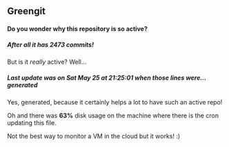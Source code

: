 ## Greengit

#### Do you wonder why this repository is so active?

##### After all it has 2473 commits!

But is it *really* active? Well...

##### Last update was on Sat May 25 at 21:25:01 when those lines were... generated

Yes, generated, because it certainly helps a lot to have such an active repo!

Oh and there was **63%** disk usage on the machine
where there is the cron updating this file.

Not the best way to monitor a VM in the cloud but it works! :)
